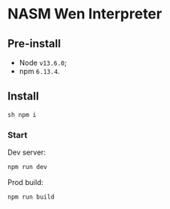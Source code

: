 # NASM Wen Interpreter

## Pre-install

+ Node `v13.6.0`;
+ npm `6.13.4`.

## Install

```sh npm i```

### Start

Dev server:

```sh
npm run dev
```

Prod build:

```sh
npm run build
```
